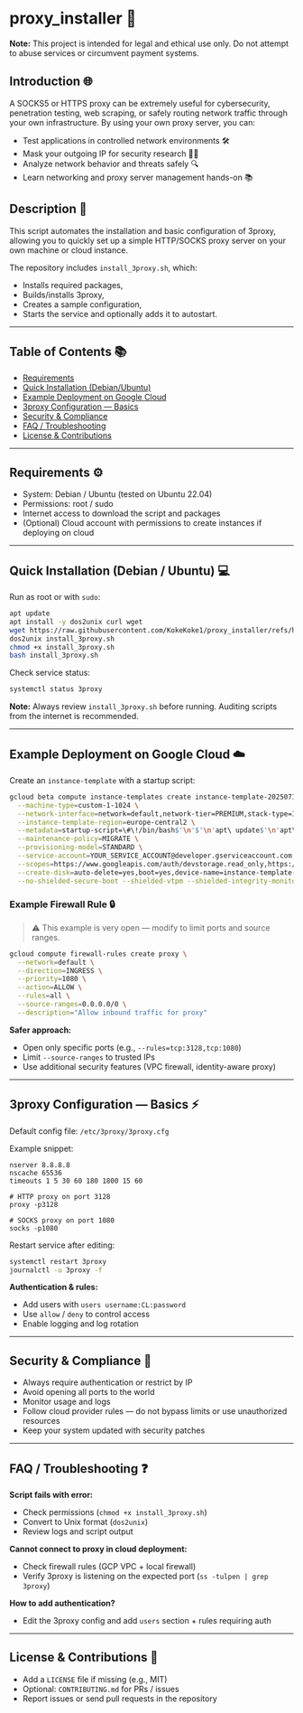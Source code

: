 # proxy_installer 🚀

**Note:** This project is intended for legal and ethical use only. Do not attempt to abuse services or circumvent payment systems.  

## Introduction 🌐
A SOCKS5 or HTTPS proxy can be extremely useful for cybersecurity, penetration testing, web scraping, or safely routing network traffic through your own infrastructure. By using your own proxy server, you can:
- Test applications in controlled network environments 🛠️  
- Mask your outgoing IP for security research 🕵️‍♂️  
- Analyze network behavior and threats safely 🔍  
- Learn networking and proxy server management hands-on 📚  

## Description 📝

This script automates the installation and basic configuration of 3proxy, allowing you to quickly set up a simple HTTP/SOCKS proxy server on your own machine or cloud instance.

The repository includes `install_3proxy.sh`, which:

* Installs required packages,
* Builds/installs 3proxy,
* Creates a sample configuration,
* Starts the service and optionally adds it to autostart.

---

## Table of Contents 📚

* [Requirements](#requirements)
* [Quick Installation (Debian/Ubuntu)](#quick-installation-debianubuntu)
* [Example Deployment on Google Cloud](#example-deployment-on-google-cloud)
* [3proxy Configuration — Basics](#3proxy-configuration--basics)
* [Security & Compliance](#security--compliance)
* [FAQ / Troubleshooting](#faq--troubleshooting)
* [License & Contributions](#license--contributions)

---

## Requirements ⚙️

* System: Debian / Ubuntu (tested on Ubuntu 22.04)
* Permissions: root / sudo
* Internet access to download the script and packages
* (Optional) Cloud account with permissions to create instances if deploying on cloud

---

## Quick Installation (Debian / Ubuntu) 💻

Run as root or with `sudo`:

```bash
apt update
apt install -y dos2unix curl wget
wget https://raw.githubusercontent.com/KokeKoke1/proxy_installer/refs/heads/main/install_3proxy.sh -O install_3proxy.sh
dos2unix install_3proxy.sh
chmod +x install_3proxy.sh
bash install_3proxy.sh
```

Check service status:

```bash
systemctl status 3proxy
```

**Note:** Always review `install_3proxy.sh` before running. Auditing scripts from the internet is recommended.

---

## Example Deployment on Google Cloud ☁️

Create an `instance-template` with a startup script:

```bash
gcloud beta compute instance-templates create instance-template-20250712-210239 \
  --machine-type=custom-1-1024 \
  --network-interface=network=default,network-tier=PREMIUM,stack-type=IPV4_ONLY \
  --instance-template-region=europe-central2 \
  --metadata=startup-script=\#\!/bin/bash$'\n'$'\n'apt\ update$'\n'apt\ install\ -y\ dos2unix\ curl\ wget$'\n'$'\n'wget\ https://pastebin.com/raw/HVzz99pd\ -O\ install_3proxy.sh$'\n'dos2unix\ install_3proxy.sh$'\n'chmod\ \+x\ install_3proxy.sh$'\n'bash\ install_3proxy.sh$'\n' \
  --maintenance-policy=MIGRATE \
  --provisioning-model=STANDARD \
  --service-account=YOUR_SERVICE_ACCOUNT@developer.gserviceaccount.com \
  --scopes=https://www.googleapis.com/auth/devstorage.read_only,https://www.googleapis.com/auth/logging.write,https://www.googleapis.com/auth/monitoring.write,https://www.googleapis.com/auth/service.management.readonly,https://www.googleapis.com/auth/servicecontrol,https://www.googleapis.com/auth/trace.append \
  --create-disk=auto-delete=yes,boot=yes,device-name=instance-template-20250712-210239,image=projects/ubuntu-os-cloud/global/images/ubuntu-minimal-2204-jammy-v20250710,mode=rw,size=10,type=pd-balanced \
  --no-shielded-secure-boot --shielded-vtpm --shielded-integrity-monitoring --reservation-affinity=any
```

### Example Firewall Rule 🔒

> ⚠️ This example is very open — modify to limit ports and source ranges.

```bash
gcloud compute firewall-rules create proxy \
  --network=default \
  --direction=INGRESS \
  --priority=1080 \
  --action=ALLOW \
  --rules=all \
  --source-ranges=0.0.0.0/0 \
  --description="Allow inbound traffic for proxy"
```

**Safer approach:**

* Open only specific ports (e.g., `--rules=tcp:3128,tcp:1080`)
* Limit `--source-ranges` to trusted IPs
* Use additional security features (VPC firewall, identity-aware proxy)

---

## 3proxy Configuration — Basics ⚡

Default config file: `/etc/3proxy/3proxy.cfg`

Example snippet:

```
nserver 8.8.8.8
nscache 65536
timeouts 1 5 30 60 180 1800 15 60

# HTTP proxy on port 3128
proxy -p3128

# SOCKS proxy on port 1080
socks -p1080
```

Restart service after editing:

```bash
systemctl restart 3proxy
journalctl -u 3proxy -f
```

**Authentication & rules:**

* Add users with `users username:CL:password`
* Use `allow` / `deny` to control access
* Enable logging and log rotation

---

## Security & Compliance 🔐

* Always require authentication or restrict by IP
* Avoid opening all ports to the world
* Monitor usage and logs
* Follow cloud provider rules — do not bypass limits or use unauthorized resources
* Keep your system updated with security patches

---

## FAQ / Troubleshooting ❓

**Script fails with error:**

* Check permissions (`chmod +x install_3proxy.sh`)
* Convert to Unix format (`dos2unix`)
* Review logs and script output

**Cannot connect to proxy in cloud deployment:**

* Check firewall rules (GCP VPC + local firewall)
* Verify 3proxy is listening on the expected port (`ss -tulpen | grep 3proxy`)

**How to add authentication?**

* Edit the 3proxy config and add `users` section + rules requiring auth

---

## License & Contributions 📄

* Add a `LICENSE` file if missing (e.g., MIT)
* Optional: `CONTRIBUTING.md` for PRs / issues
* Report issues or send pull requests in the repository

